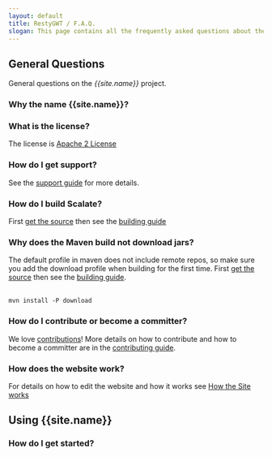 ```yaml
---
layout: default
title: RestyGWT / F.A.Q.
slogan: This page contains all the frequently asked questions about the RestyGWT project.
---
```


## General Questions

General questions on the *{{site.name}}* project.

### Why the name {{site.name}}?

### What is the license?

The license is [Apache 2 License](http://www.apache.org/licenses/LICENSE-2.0)

### How do I get support?

See the [support guide](support.html) for more details.

### How do I build Scalate?

First [get the source](/source.html) then see the [building guide](building.html)

### Why does the Maven build not download jars?

The default profile in maven does not include remote repos, so make sure
you add the download profile when building for the first time. First [get the source](/source.html) then see the [building guide](building.html).<br/><br/>

    mvn install -P download

### How do I contribute or become a committer?

We love [contributions](contributing.html)! More details on how to
contribute and how to become a committer are in the [contributing guide](contributing.html).

### How does the website work?

For details on how to edit the website and how it works see 
[How the Site works](site.html)

## Using {{site.name}}

### How do I get started?